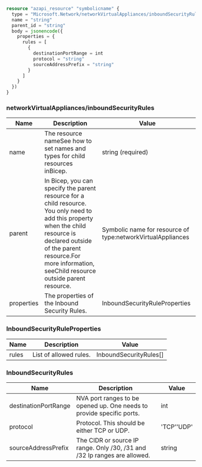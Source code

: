 ```terraform
resource "azapi_resource" "symbolicname" {
  type = "Microsoft.Network/networkVirtualAppliances/inboundSecurityRules@2023-04-01"
  name = "string"
  parent_id = "string"
  body = jsonencode({
    properties = {
      rules = [
        {
          destinationPortRange = int
          protocol = "string"
          sourceAddressPrefix = "string"
        }
      ]
    }
  })
}

```

### networkVirtualAppliances/inboundSecurityRules

| Name | Description | Value |
|-|-|-|
| name | The resource nameSee how to set names and types for child resources inBicep. | string (required) |
| parent | In Bicep, you can specify the parent resource for a child resource. You only need to add this property when the child resource is declared outside of the parent resource.For more information, seeChild resource outside parent resource. | Symbolic name for resource of type:networkVirtualAppliances |
| properties | The properties of the Inbound Security Rules. | InboundSecurityRuleProperties |


### InboundSecurityRuleProperties

| Name | Description | Value |
|-|-|-|
| rules | List of allowed rules. | InboundSecurityRules[] |


### InboundSecurityRules

| Name | Description | Value |
|-|-|-|
| destinationPortRange | NVA port ranges to be opened up. One needs to provide specific ports. | int |
| protocol | Protocol. This should be either TCP or UDP. | 'TCP''UDP' |
| sourceAddressPrefix | The CIDR or source IP range. Only /30, /31 and /32 Ip ranges are allowed. | string |


